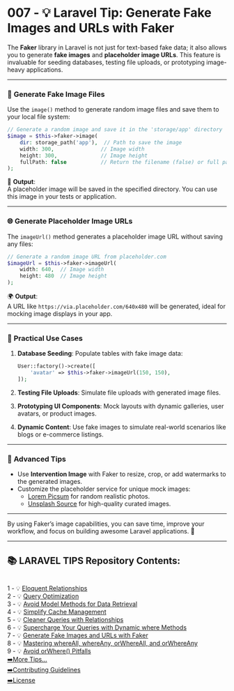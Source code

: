 # 007 - 💡 Laravel Tip: Generate Fake Images and URLs with Faker

The **Faker** library in Laravel is not just for text-based fake data; it also allows you to generate **fake images** and **placeholder image URLs**. This feature is invaluable for seeding databases, testing file uploads, or prototyping image-heavy applications.

---

### 📂 **Generate Fake Image Files**

Use the `image()` method to generate random image files and save them to your local file system:  

```php
// Generate a random image and save it in the 'storage/app' directory
$image = $this->faker->image(
    dir: storage_path('app'),  // Path to save the image
    width: 300,               // Image width
    height: 300,              // Image height
    fullPath: false           // Return the filename (false) or full path (true)
);
```

📁 **Output**:  
A placeholder image will be saved in the specified directory. You can use this image in your tests or application.

---

### 🌐 **Generate Placeholder Image URLs**

The `imageUrl()` method generates a placeholder image URL without saving any files:  

```php
// Generate a random image URL from placeholder.com
$imageUrl = $this->faker->imageUrl(
    width: 640,  // Image width
    height: 480  // Image height
);
```

🌍 **Output**:  
A URL like `https://via.placeholder.com/640x480` will be generated, ideal for mocking image displays in your app.

---

### 📌 **Practical Use Cases**  

1. **Database Seeding**: Populate tables with fake image data:  
   ```php
   User::factory()->create([
       'avatar' => $this->faker->imageUrl(150, 150),
   ]);
   ```

2. **Testing File Uploads**: Simulate file uploads with generated image files.  

3. **Prototyping UI Components**: Mock layouts with dynamic galleries, user avatars, or product images.  

4. **Dynamic Content**: Use fake images to simulate real-world scenarios like blogs or e-commerce listings.

---

### 🔧 **Advanced Tips**  

- Use **Intervention Image** with Faker to resize, crop, or add watermarks to the generated images.  
- Customize the placeholder service for unique mock images:
  - [Lorem Picsum](https://picsum.photos) for random realistic photos.  
  - [Unsplash Source](https://source.unsplash.com) for high-quality curated images.  

---

By using Faker’s image capabilities, you can save time, improve your workflow, and focus on building awesome Laravel applications. 🚀  

---

## 📚 LARAVEL TIPS Repository Contents:
</br>
1 - 💡 <a href="https://github.com/saberfazliahmadi/Laravel-Tips/blob/main/tips/001-eloquent-relationships.md" >Eloquent Relationships</a>  
</br>
2 - 💡 <a href="https://github.com/saberfazliahmadi/Laravel-Tips/blob/main/tips/002-query-optimization.md" >Query Optimization</a>
</br>
3 - 💡 <a href="https://github.com/saberfazliahmadi/Laravel-Tips/blob/main/tips/003-dont-use-model-methods-for-retrieving-data.md" >Avoid Model Methods for Data Retrieval</a>
</br>
4 - 💡 <a href="https://github.com/saberfazliahmadi/Laravel-Tips/blob/main/tips/004-use-optimize-clear-command.md" >Simplify Cache Management</a>  
</br>
5 - 💡 <a href="https://github.com/saberfazliahmadi/Laravel-Tips/blob/main/tips/005-querying-with-relationships.md" >Cleaner Queries with Relationships</a>
</br>
6 - 💡 <a href="https://github.com/saberfazliahmadi/Laravel-Tips/blob/main/tips/006-dynamic-where-methods.md" >Supercharge Your Queries with Dynamic where Methods</a>
</br>
7 - 💡 <a href="https://github.com/saberfazliahmadi/Laravel-Tips/blob/main/tips/007-faker_image_generation.md" >Generate Fake Images and URLs with Faker</a>
</br>
8 - 💡 <a href="https://github.com/saberfazliahmadi/Laravel-Tips/blob/main/tips/008-query-builder-where-methods.md" >Mastering whereAll, whereAny, orWhereAll, and orWhereAny</a>
</br>
9 - 💡 <a href="https://github.com/saberfazliahmadi/Laravel-Tips/blob/main/tips/009-orwhere-query-mistake.md" >Avoid orWhere() Pitfalls</a>
</br>
<a href="https://github.com/saberfazliahmadi/Laravel-Tips" >➡️More Tips...</a>
</br>
<a href="https://github.com/saberfazliahmadi/Laravel-Tips/blob/main/CONTRIBUTING.md" >➡️Contributing Guidelines</a>
</br>
<a href="https://github.com/saberfazliahmadi/Laravel-Tips/blob/main/LICENSE" >➡️License</a>
</br>
</br>
